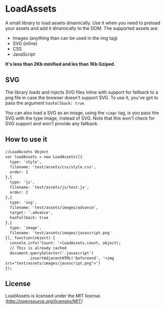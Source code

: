 # LoadAssets

A small library to load assets dinamically. Use it when you need to preload your assets and add it dinamically to the DOM.
The supported assets are:
  - Images (anything than can be used in the img tag)
  - SVG (inline)
  - CSS
  - JavaScript

**It's less than 2Kb minified and les than 1Kb Gziped.**

## SVG
The library loads and injects SVG files inline with support for fallback to a png file in case the browser doesn't support SVG. To use it, you've got to pass the argument `hasFallback: true`.

You can also load a SVG as an image, using the `<img>` tag, is you pass the SVG with the type image, instead of SVG. Note that this won't check for SVG support and won't provide any fallback.

## How to use it

    //LoadAssets Object
    var loadAssets = new LoadAssets([{
      type: 'style',
      filename: 'test/assets/css/style.css',
      order: 1
    },{
      type: 'js',
      filename: 'test/assets/js/test.js',
      order: 2
    },{
      type: 'svg',
      filename: 'test/assets/images/advance',
      target: '.advance',
      hasFallback: true
    },{
      type: 'image',
      filename: 'test/assets/images/javascript.png'
    }], function(object) {
      console.info('Count: '+loadAssets.count, object);
      // This is already cached
      document.querySelector('.javascript')
              .insertAdjacentHTML('beforeend', '<img src="test/assets/images/javascript.png">')
    });

## License
LoadAssets is licensed under the MIT license. (http://opensource.org/licenses/MIT)
